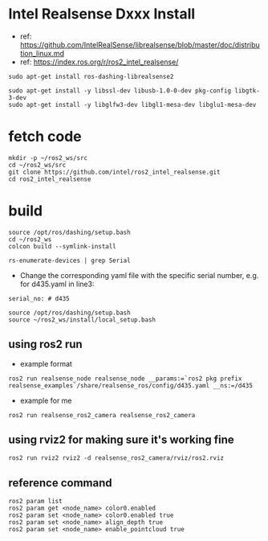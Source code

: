 
# Intel Realsense Dxxx Install
- ref: https://github.com/IntelRealSense/librealsense/blob/master/doc/distribution_linux.md
- ref: https://index.ros.org/r/ros2_intel_realsense/

```
sudo apt-get install ros-dashing-librealsense2

sudo apt-get install -y libssl-dev libusb-1.0-0-dev pkg-config libgtk-3-dev
sudo apt-get install -y libglfw3-dev libgl1-mesa-dev libglu1-mesa-dev
```

# fetch code
```
mkdir -p ~/ros2_ws/src
cd ~/ros2_ws/src
git clone https://github.com/intel/ros2_intel_realsense.git
cd ros2_intel_realsense
```
# build
```
source /opt/ros/dashing/setup.bash
cd ~/ros2_ws
colcon build --symlink-install
```

```
rs-enumerate-devices | grep Serial
```
- Change the corresponding yaml file with the specific serial number, e.g. for d435.yaml in line3:
```
serial_no: # d435
```
```
source /opt/ros/dashing/setup.bash
source ~/ros2_ws/install/local_setup.bash
```

## using ros2 run
- example format
```
ros2 run realsense_node realsense_node __params:=`ros2 pkg prefix realsense_examples`/share/realsense_ros/config/d435.yaml __ns:=/d435
```
- example for me
```
ros2 run realsense_ros2_camera realsense_ros2_camera
```

## using rviz2 for making sure it's working fine
```
ros2 run rviz2 rviz2 -d realsense_ros2_camera/rviz/ros2.rviz
```

## reference command
```
ros2 param list
ros2 param get <node_name> color0.enabled
ros2 param set <node_name> color0.enabled true
ros2 param set <node_name> align_depth true
ros2 param set <node_name> enable_pointcloud true
```

